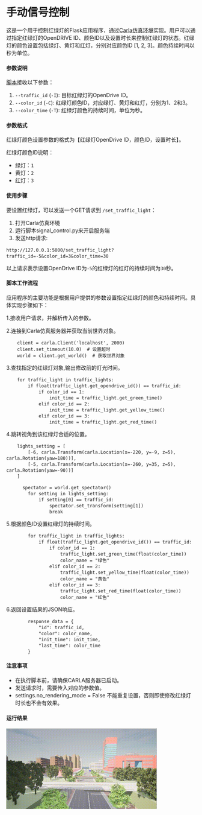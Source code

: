 # 手动信号控制

这是一个用于控制红绿灯的Flask应用程序，通过[Carla仿真环境](https://pan.baidu.com/s/15T1hGoWJ70tVmsTX7-zcSw?pwd=hutb)实现。用户可以通过指定红绿灯的OpenDRIVE ID、颜色ID以及设置时长来控制红绿灯的状态。红绿灯的颜色设置包括绿灯、黄灯和红灯，分别对应颜色ID [1, 2, 3]。颜色持续时间以秒为单位。

#### 参数说明

[脚本](../../src/course/signal_control.py)接收以下参数：

1. `--traffic_id` (`-I`): 目标红绿灯的OpenDrive ID。
2. `--color_id` (`-C`): 红绿灯颜色ID，对应绿灯、黄灯和红灯，分别为1、2和3。
3. `--color_time` (`-T`): 红绿灯颜色的持续时间，单位为秒。

#### 参数格式

红绿灯颜色设置参数的格式为【红绿灯OpenDrive ID，颜色ID，设置时长】。

红绿灯颜色ID说明：

- 绿灯：`1`
- 黄灯：`2`
- 红灯：`3`

#### 使用步骤

要设置红绿灯，可以发送一个GET请求到 `/set_traffic_light`：

1. 打开Carla仿真环境
2. 运行脚本signal_control.py来开启服务端
3. 发送http请求:

```
http://127.0.0.1:5000/set_traffic_light?traffic_id=-5&color_id=3&color_time=30
```

以上请求表示设置OpenDrive ID为`-5`的红绿灯的红灯的持续时间为`30`秒。

#### 脚本工作流程

应用程序的主要功能是根据用户提供的参数设置指定红绿灯的颜色和持续时间。具体实现步骤如下：

1.接收用户请求，并解析传入的参数。

2.连接到Carla仿真服务器并获取当前世界对象。

```
    client = carla.Client('localhost', 2000)
    client.set_timeout(10.0)  # 设置超时
    world = client.get_world()  # 获取世界对象
```
3.查找指定的红绿灯对象,输出修改前的灯光时间。

```
    for traffic_light in traffic_lights:
        if float(traffic_light.get_opendrive_id()) == traffic_id:
            if color_id == 1:
                init_time = traffic_light.get_green_time()
            elif color_id == 2:
                init_time = traffic_light.get_yellow_time()
            elif color_id == 3:
                init_time = traffic_light.get_red_time()
```
4.跳转视角到该红绿灯合适的位置。

```
    lights_setting = [
        [-6, carla.Transform(carla.Location(x=-220, y=-9, z=5), carla.Rotation(yaw=180))],
        [-5, carla.Transform(carla.Location(x=-260, y=35, z=5), carla.Rotation(yaw=-90))]
    ]
```

```
      spectator = world.get_spectator()
        for setting in lights_setting:
            if setting[0] == traffic_id:
                spectator.set_transform(setting[1])
                break
```
5.根据颜色ID设置红绿灯的持续时间。

```
        for traffic_light in traffic_lights:
            if float(traffic_light.get_opendrive_id()) == traffic_id:
                if color_id == 1:
                    traffic_light.set_green_time(float(color_time))
                    color_name = "绿色"
                elif color_id == 2:
                    traffic_light.set_yellow_time(float(color_time))
                    color_name = "黄色"
                elif color_id == 3:
                    traffic_light.set_red_time(float(color_time))
                    color_name = "红色"

```
6.返回设置结果的JSON响应。

```
        response_data = {
            "id": traffic_id,
            "color": color_name,
            "init_time": init_time,
            "last_time": color_time
        }
```
#### 注意事项

- 在执行脚本前，请确保CARLA服务器已启动。
- 发送请求时，需要传入对应的参数值。
- settings.no_rendering_mode = False 不能重复设置，否则即使修改红绿灯时长也不会有效果。

#### 运行结果

![](../img/traffic_course_img/signal_control.gif)

